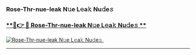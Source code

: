 ### Rose-Thr-nue-leak N𝚞e L𝚎a𝚔 Nu𝚍e𝚜   

### [ **🔗👉 🔴 Rose-Thr-nue-leak N𝚞e L𝚎a𝚔 Nu𝚍e𝚜 **](https://taap.it/xNRuk4)  

[![Rose-Thr-nue-leak N𝚞e L𝚎a𝚔 Nu𝚍e𝚜 ](https://i.imgur.com/0qMVB7G.gif)](https://taap.it/xNRuk4)  

___  
